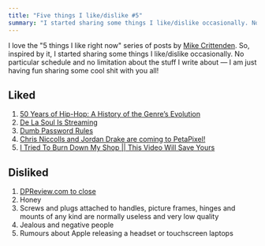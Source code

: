 ```yaml
---
title: "Five things I like/dislike #5"
summary: "I started sharing some things I like/dislike occasionally. No particular schedule and no limitation about the stuff I write about —  I am just having fun sharing some cool shit with you all!"
---
```


I love the "5 things I like right now" series of posts by [Mike Crittenden](https://critter.blog). So, inspired by it, I started sharing some things I like/dislike occasionally. No particular schedule and no limitation about the stuff I write about — I am just having fun sharing some cool shit with you all!

## Liked

1. [50 Years of Hip-Hop: A History of the Genre’s Evolution](https://www.discogs.com/digs/music/hip-hop-history-timeline/)
1. [De La Soul Is Streaming](https://www.npr.org/2023/03/03/1160667344/de-la-soul-streaming-guide)
1. [Dumb Password Rules](https://dumbpasswordrules.com)
1. [Chris Niccolls and Jordan Drake are coming to PetaPixel!](https://youtu.be/f6T3qWI2c-Y)
1. [I Tried To Burn Down My Shop || This Video Will Save Yours](https://youtu.be/3Gqi2cNCKQY)

## Disliked

1. [DPReview.com to close](https://www.dpreview.com/news/5901145460/dpreview-com-to-close)
1. Honey
1. Screws and plugs attached to handles, picture frames, hinges and mounts of any kind are normally useless and very low quality
1. Jealous and negative people
1. Rumours about Apple releasing a headset or touchscreen laptops

